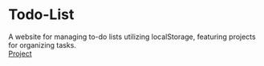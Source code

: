 # Todo-List
A website for managing to-do lists utilizing localStorage, featuring projects for organizing tasks.<br>
[Project](https://hrid1402.github.io/Todo-List/)

